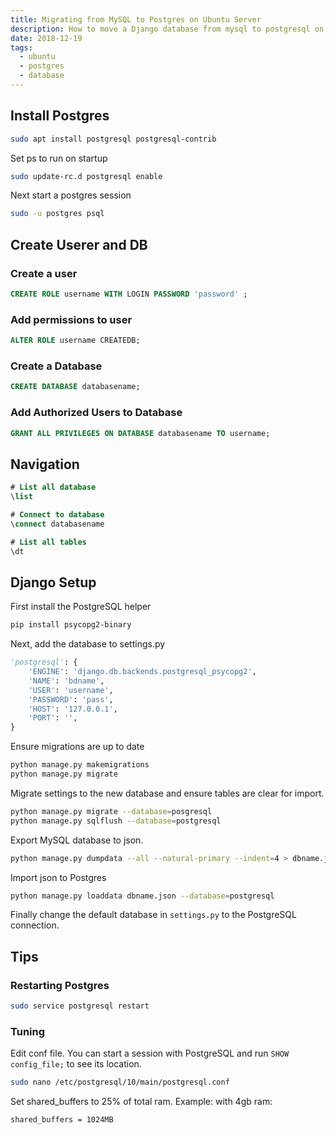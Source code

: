 ```yaml
---
title: Migrating from MySQL to Postgres on Ubuntu Server
description: How to move a Django database from mysql to postgresql on an ubuntu server.
date: 2018-12-19
tags:
  - ubuntu
  - postgres
  - database
---
```


## Install Postgres

```bash
sudo apt install postgresql postgresql-contrib
```

Set ps to run on startup

```bash
sudo update-rc.d postgresql enable
```

Next start a postgres session

```bash
sudo -u postgres psql
```

## Create Userer and DB

### Create a user

```sql
CREATE ROLE username WITH LOGIN PASSWORD 'password' ;
```

### Add permissions to user

```sql
ALTER ROLE username CREATEDB;
```

### Create a Database

```sql
CREATE DATABASE databasename;
```

### Add Authorized Users to Database

```sql
GRANT ALL PRIVILEGES ON DATABASE databasename TO username;
```

## Navigation

```sql
# List all database
\list

# Connect to database
\connect databasename

# List all tables
\dt
```

## Django Setup

First install the PostgreSQL helper

```bash
pip install psycopg2-binary
```

Next, add the database to settings.py

```python
'postgresql': {
    'ENGINE': 'django.db.backends.postgresql_psycopg2',
    'NAME': 'bdname',
    'USER': 'username',
    'PASSWORD': 'pass',
    'HOST': '127.0.0.1',
    'PORT': '',
}
```

Ensure migrations are up to date

```bash
python manage.py makemigrations
python manage.py migrate
```

Migrate settings to the new database and ensure tables are clear for import.

```bash
python manage.py migrate --database=posgresql
python manage.py sqlflush --database=postgresql
```

Export MySQL database to json.

```bash
python manage.py dumpdata --all --natural-primary --indent=4 > dbname.json
```

Import json to Postgres

```bash
python manage.py loaddata dbname.json --database=postgresql
```

Finally change the default database in `settings.py` to the PostgreSQL connection.

## Tips

### Restarting Postgres

```bash
sudo service postgresql restart
```

### Tuning

Edit conf file. You can start a session with PostgreSQL and run `SHOW config_file;` to see its location.

```bash
sudo nano /etc/postgresql/10/main/postgresql.conf
```

Set shared_buffers to 25% of total ram. Example: with 4gb ram:

```bash
shared_buffers = 1024MB
```
